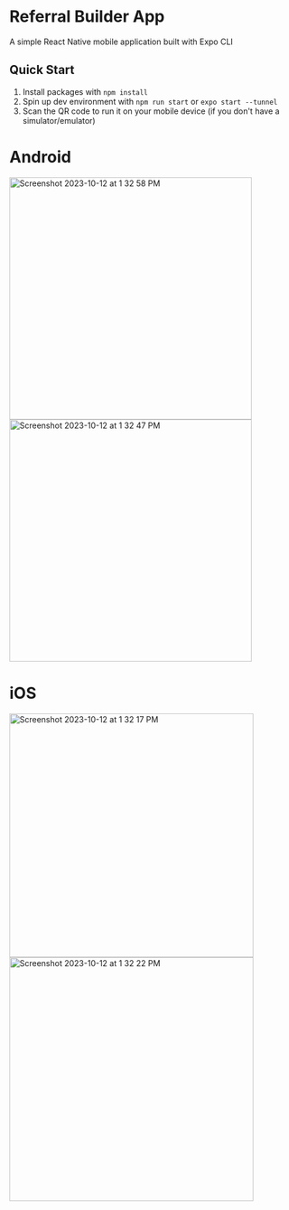 # Referral Builder App

A simple React Native mobile application built with Expo CLI

## Quick Start

1. Install packages with `npm install`
2. Spin up dev environment with `npm run start` or `expo start --tunnel`
3. Scan the QR code to run it on your mobile device (if you don't have a simulator/emulator)

# Android

<img width="429" alt="Screenshot 2023-10-12 at 1 32 58 PM" src="https://github.com/jsonsorio/referral-builder-app/assets/61463864/3cd860a9-8093-4702-a545-2b2375e713c8">
<img width="429" alt="Screenshot 2023-10-12 at 1 32 47 PM" src="https://github.com/jsonsorio/referral-builder-app/assets/61463864/7ae7993f-7724-4052-a2b0-4219d181a566">


# iOS

<img width="432" alt="Screenshot 2023-10-12 at 1 32 17 PM" src="https://github.com/jsonsorio/referral-builder-app/assets/61463864/a12ef751-f4ac-4903-b75e-1fe8a0fcf5fb">
<img width="432" alt="Screenshot 2023-10-12 at 1 32 22 PM" src="https://github.com/jsonsorio/referral-builder-app/assets/61463864/28a99aaa-56c5-43a3-a05d-22230edc5687">
